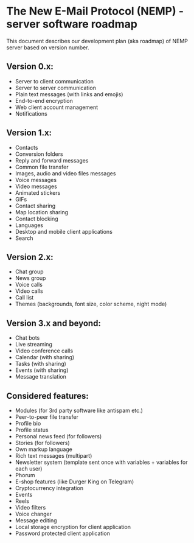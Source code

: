 # The New E-Mail Protocol (NEMP) - server software roadmap

This document describes our development plan (aka roadmap) of NEMP server based on version number.

## Version 0.x:

- Server to client communication
- Server to server communication
- Plain text messages (with links and emojis)
- End-to-end encryption
- Web client account management
- Notifications

## Version 1.x:

- Contacts
- Conversion folders
- Reply and forward messages
- Common file transfer
- Images, audio and video files messages
- Voice messages
- Video messages
- Animated stickers
- GIFs
- Contact sharing
- Map location sharing
- Contact blocking
- Languages
- Desktop and mobile client applications
- Search

## Version 2.x:

- Chat group
- News group
- Voice calls
- Video calls
- Call list
- Themes (backgrounds, font size, color scheme, night mode)

## Version 3.x and beyond:

- Chat bots
- Live streaming
- Video conference calls
- Calendar (with sharing)
- Tasks (with sharing)
- Events (with sharing)
- Message translation

## Considered features:

- Modules (for 3rd party software like antispam etc.)
- Peer-to-peer file transfer
- Profile bio
- Profile status
- Personal news feed (for followers)
- Stories (for followers)
- Own markup language
- Rich text messages (multipart)
- Newsletter system (template sent once with variables + variables for each user)
- Phorum
- E-shop features (like Durger King on Telegram)
- Cryptocurrency integration
- Events
- Reels
- Video filters
- Voice changer
- Message editing
- Local storage encryption for client application
- Password protected client application

